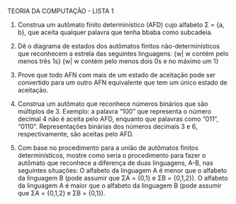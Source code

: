 TEORIA DA COMPUTAÇÃO - LISTA 1

1. Construa um autômato finito determinístico (AFD) cujo alfabeto Σ = {a, b}, que aceita qualquer palavra que tenha bbaba como subcadeia.

2. Dê o diagrama de estados dos autômatos finitos não-determinísticos que reconhecem a estrela das seguintes linguagens:
{w| w contém pelo menos três 1s}
{w| w contém pelo menos dois 0s e no máximo um 1}

3. Prove que todo AFN com mais de um estado de aceitação pode ser convertido para um outro AFN equivalente que tem um único estado de aceitação.

4. Construa um autômato que reconhece números binários que são múltiplos de 3. Exemplo: a palavra “100” que representa o número decimal 4 não é aceita pelo AFD, enquanto que palavras como “011”, “0110”. Representações binárias dos números decimais 3 e 6, respectivamente, são aceitas pelo AFD.

5. Com base no procedimento para a união de autômatos finitos determinísticos, mostre como seria o procedimento para fazer o autômato que reconhece a diferença de duas linguagens, A-B, nas seguintes situações:
O alfabeto da linguagem A é menor que o alfabeto da linguagem B (pode assumir que ΣA = {0,1} e ΣB = {0,1,2}).
O alfabeto da linguagem A é maior que o alfabeto da linguagem B (pode assumir que ΣA = {0,1,2} e ΣB = {0,1}).
